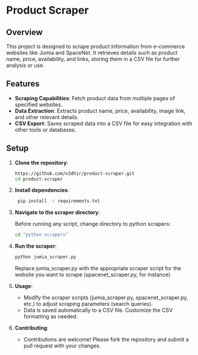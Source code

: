 # Product Scraper

## Overview

This project is designed to scrape product information from e-commerce websites like Jumia and SpaceNet. It retrieves details such as product name, price, availability, and links, storing them in a CSV file for further analysis or use.

## Features

- **Scraping Capabilities**: Fetch product data from multiple pages of specified websites.
- **Data Extraction**: Extracts product name, price, availability, image link, and other relevant details.
- **CSV Export**: Saves scraped data into a CSV file for easy integration with other tools or databases.

## Setup

1. **Clone the repository**:
   
   ```sh
   https://github.com/n3dhir/product-scraper.git
   cd product-scraper
   
3. **Install dependencies**:
   
     ```sh
      pip install -r requirements.txt
     
4. **Navigate to the scraper directory**:

   Before running any script, change directory to python scrapers:
   ```sh
   cd "python scrapers"
   
5. **Run the scraper**:
     ```sh
     python jumia_scraper.py
      ```
     Replace jumia_scraper.py with the appropriate scraper script for the website you want to scrape (spacenet_scraper.py, for instance).
   
6. **Usage**:

    * Modify the scraper scripts (jumia_scraper.py, spacenet_scraper.py, etc.) to adjust scraping parameters (search queries).
   * Data is saved automatically to a CSV file. Customize the CSV formatting as needed.
     
7. **Contributing**:

   - Contributions are welcome! Please fork the repository and submit a pull request with your changes.
   
